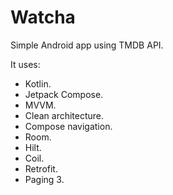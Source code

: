 # Watcha
Simple Android app using TMDB API.

It uses:

- Kotlin.
- Jetpack Compose.
- MVVM.
- Clean architecture.
- Compose navigation.
- Room.
- Hilt.
- Coil.
- Retrofit.
- Paging 3.
